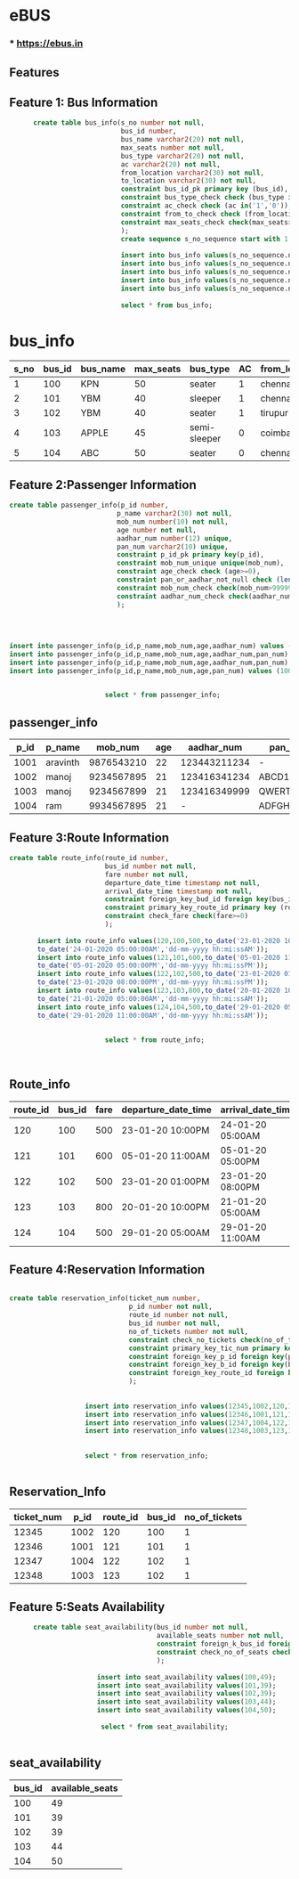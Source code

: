 # eBUS
  ### * https://ebus.in

## Features
  
   
## Feature 1: Bus Information
```sql
      create table bus_info(s_no number not null,
                            bus_id number,
                            bus_name varchar2(20) not null,
                            max_seats number not null,
                            bus_type varchar2(20) not null,
                            ac varchar2(20) not null,
                            from_location varchar2(30) not null,
                            to_location varchar2(30) not null,
                            constraint bus_id_pk primary key (bus_id),
                            constraint bus_type_check check (bus_type in('seater','sleeper','semi-sleeper')),
                            constraint ac_check check (ac in('1','0')),
                            constraint from_to_check check (from_location <> to_location),
                            constraint max_seats_check check(max_seats>0)
                            );
                            create sequence s_no_sequence start with 1 increment by 1;
                            
                            insert into bus_info values(s_no_sequence.nextval,100,'KPN',50,'sleeper',1,'chennai','tirupur');
                            insert into bus_info values(s_no_sequence.nextval,101,'YBM',40,'seater',1,'chennai','salem');
                            insert into bus_info values(s_no_sequence.nextval,102,'YBM',40,'sleeper',1,'tirupur','banglore');
                            insert into bus_info values(s_no_sequence.nextval,103,'APPLE',45,'semi-sleeper',0,'coimbatore','chennai');
                            insert into bus_info values(s_no_sequence.nextval,104,'ABC',50,'seater',0,'chennai','salem');
                            
                            select * from bus_info;
  ```                          
# bus_info                            
| s_no | bus_id | bus_name | max_seats | bus_type       | AC | from_location | to_location |
|------|--------|----------|-----------|----------------|----|---------------|-------------|
|  1   |  100   |   KPN    |    50     |  seater        | 1  |  chennai      |  tirupur    |
|  2   |  101   |   YBM    |    40     |  sleeper       | 1  |  chennai      |  salem      |
|  3   |  102   |   YBM    |    40     |  seater        | 1  |  tirupur      |  banglore   |
|  4   |  103   |  APPLE   |    45     |  semi-sleeper  | 0  |  coimbatore   |  chennai    |
|  5   |  104   |   ABC    |    50     |  seater        | 0  |  chennai      |  salem      |
                            
                           


                            
                       
                      
 ## Feature 2:Passenger Information   
 ```sql
 create table passenger_info(p_id number,
                            p_name varchar2(30) not null,
                            mob_num number(10) not null,
                            age number not null,
                            aadhar_num number(12) unique,
                            pan_num varchar2(10) unique,
                            constraint p_id_pk primary key(p_id),
                            constraint mob_num_unique unique(mob_num),
                            constraint age_check check (age>=0),
                            constraint pan_or_aadhar_not_null check (length(aadhar_num||pan_num) is not null),
                            constraint mob_num_check check(mob_num>999999999),
                            constraint aadhar_num_check check(aadhar_num>99999999999)
                            );
                            
                            
                            
                          
 insert into passenger_info(p_id,p_name,mob_num,age,aadhar_num) values (1001,'aravinth',9876543210,22,123443211234);
 insert into passenger_info(p_id,p_name,mob_num,age,aadhar_num,pan_num) values (1002,'manoj',9234567895,21,123416341234,'ABCD1234E');
 insert into passenger_info(p_id,p_name,mob_num,age,aadhar_num,pan_num) values (1003,'manoj',9234567899,21,123416349999,'QWERT1234Y');
 insert into passenger_info(p_id,p_name,mob_num,age,pan_num) values (1004,'ram',9934567895,21,'ADFGH9999T');
 
 
                         select * from passenger_info;
```


## passenger_info
| p_id | p_name   | mob_num    | age | aadhar_num   | pan_num    |
|------|----------|------------|-----|--------------|------------|
| 1001 | aravinth | 9876543210 | 22  | 123443211234 |     -      |
| 1002 | manoj    | 9234567895 | 21  | 123416341234 | ABCD1234E  |
| 1003 | manoj    | 9234567899 | 21  | 123416349999 | QWERT1234Y |
| 1004 | ram      | 9934567895 | 21  |      -       | ADFGH9999T |
 
 
 

                            
                            
## Feature 3:Route Information                            
```sql
create table route_info(route_id number,
                        bus_id number not null,
                        fare number not null,
                        departure_date_time timestamp not null,
                        arrival_date_time timestamp not null,
                        constraint foreign_key_bud_id foreign key(bus_id) references bus_info(bus_id),
                        constraint primary_key_route_id primary key (route_id),
                        constraint check_fare check(fare>=0)
                        ); 
       
       insert into route_info values(120,100,500,to_date('23-01-2020 10:00:00PM','dd-mm-yyyy hh:mi:ssPM'),
       to_date('24-01-2020 05:00:00AM','dd-mm-yyyy hh:mi:ssAM'));
       insert into route_info values(121,101,600,to_date('05-01-2020 11:00:00AM','dd-mm-yyyy hh:mi:ssPM'),
       to_date('05-01-2020 05:00:00PM','dd-mm-yyyy hh:mi:ssPM'));
       insert into route_info values(122,102,500,to_date('23-01-2020 01:00:00PM','dd-mm-yyyy hh:mi:ssAM'),
       to_date('23-01-2020 08:00:00PM','dd-mm-yyyy hh:mi:ssPM'));
       insert into route_info values(123,103,800,to_date('20-01-2020 10:00:00PM','dd-mm-yyyy hh:mi:ssPM'),
       to_date('21-01-2020 05:00:00AM','dd-mm-yyyy hh:mi:ssAM'));
       insert into route_info values(124,104,500,to_date('29-01-2020 05:00:00AM','dd-mm-yyyy hh:mi:ssPM'),
       to_date('29-01-2020 11:00:00AM','dd-mm-yyyy hh:mi:ssAM'));
       
           
                        select * from route_info;
                        
                        
```
## Route_info
| route_id | bus_id | fare | departure_date_time | arrival_date_time |
|----------|--------|------|---------------------|-------------------|
| 120      | 100    | 500  |  23-01-20 10:00PM   |  24-01-20 05:00AM |
| 121      | 101    | 600  |  05-01-20 11:00AM   |  05-01-20 05:00PM |
| 122      | 102    | 500  |  23-01-20 01:00PM   |  23-01-20 08:00PM |
| 123      | 103    | 800  |  20-01-20 10:00PM   |  21-01-20 05:00AM |
| 124      | 104    | 500  |  29-01-20 05:00AM   |  29-01-20 11:00AM |
   
   ## Feature 4:Reservation Information
   ``` sql
       
   create table reservation_info(ticket_num number,
                                 p_id number not null,
                                 route_id number not null,
                                 bus_id number not null,
                                 no_of_tickets number not null,
                                 constraint check_no_tickets check(no_of_tickets>0),
                                 constraint primary_key_tic_num primary key(ticket_num),
                                 constraint foreign_key_p_id foreign key(p_id) references passenger_info(p_id),
                                 constraint foreign_key_b_id foreign key(bus_id) references bus_info(bus_id),
                                 constraint foreign_key_route_id foreign key(route_id) references route_info(route_id)
                                 );
                                 
                      
                      insert into reservation_info values(12345,1002,120,100,1);                     
                      insert into reservation_info values(12346,1001,121,101,1);                     
                      insert into reservation_info values(12347,1004,122,102,1);                     
                      insert into reservation_info values(12348,1003,123,103,1);
                      
                      
                      select * from reservation_info;
                      
   
   ```
   
   
 ## Reservation_Info 
   
| ticket_num | p_id | route_id | bus_id | no_of_tickets |
|------------|------|----------|--------|---------------|
| 12345      | 1002 | 120      | 100    | 1             |
| 12346      | 1001 | 121      | 101    | 1             |
| 12347      | 1004 | 122      | 102    | 1             |
| 12348      | 1003 | 123      | 102    | 1             |



   ## Feature 5:Seats Availability
   ```sql
         create table seat_availability(bus_id number not null,
                                        available_seats number not null,
                                        constraint foreign_k_bus_id foreign key(bus_id) references bus_info(bus_id),
                                        constraint check_no_of_seats check(available_seats>=0)
                                        );
                                        
                         insert into seat_availability values(100,49);
                         insert into seat_availability values(101,39); 
                         insert into seat_availability values(102,39);
                         insert into seat_availability values(103,44); 
                         insert into seat_availability values(104,50);
                         
                          select * from seat_availability;
                        
   ```
   ## seat_availability
   
   
   
| bus_id | available_seats |
|--------|-----------------|
| 100    | 49              |
| 101    | 39              |
| 102    | 39              |
| 103    | 44              |
| 104    | 50              |
                      
                         
                        
                         
                        
                      
   
   
   
   
   
   
   
   
   
   
   
   
   
   
                        
                        
                        
       
                        
                        
                        
       
                        
                        
                        
       
                        
                        
                        
                        
